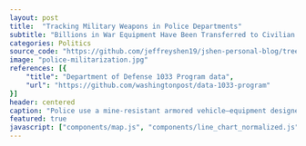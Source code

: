 ```yaml
---
layout: post
title:  "Tracking Military Weapons in Police Departments"
subtitle: "Billions in War Equipment Have Been Transferred to Civilian Agencies"
categories: Politics
source_code: "https://github.com/jeffreyshen19/jshen-personal-blog/tree/master/_code/police-militarization"
image: "police-militarization.jpg"
references: [{
    "title": "Department of Defense 1033 Program data",
    "url": "https://github.com/washingtonpost/data-1033-program"
}]
header: centered
caption: "Police use a mine-resistant armored vehicle—equipment designed for war—to monitor protests in Ferguson, MI (Source: NYT)"
featured: true
javascript: ["components/map.js", "components/line_chart_normalized.js"]
---
```


<div class = "map" data-csv = "/data/police-militarization/1033-by-state.csv">
</div>

<div class = "line-chart-normalized" data-csv = "/data/police-militarization/1033-by-time.csv" data-xlabel = "Date" data-xcol = "date" data-linecolors = "#3a539b" data-xcolparse = "%m/%Y" data-tooltipformat = "%B %Y" data-margin = '{"top":0,"right":20,"bottom":20,"left":70}' data-useoffset = "false" data-ycols = '[{"ycol":"total-quantity","label":"Total Quantity","title": "Quantity of Items Acquired, Over Time"},{"ycol":"total-cost","label":"Total Cost","title": "Cost of Items Acquired, Over Time"}]' data-id = "2"></div>

<div class = "line-chart-normalized" data-csv = "/data/police-militarization/us-population-and-crime.csv" data-xlabel = "Date" data-xcol = "year" data-linecolors = "#3a539b" data-xcolparse = "%Y" data-tooltipformat = "%Y" data-margin = '{"top":0,"right":20,"bottom":20,"left":70}' data-useoffset = "false" data-ycols = '[{"ycol":"population","label":"Population","title": "U.S. Population Over Time"},{"ycol":"violent-crime-rate","label":"Violent Crimes Per 100k People","title": "Violent Crime Rate Over Time"}]'  data-id = "3"></div>
